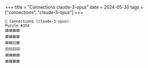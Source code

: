 +++
title = "Connections claude-3-opus"
date = 2024-05-30
tags = ["connections", "claude-3-opus"]
+++

```text
🤖 Connections (claude-3-opus) 
Puzzle #354
🟪🟦🟪🟦
🟩🟩🟩🟩
🟦🟦🟨🟦
🟨🟨🟨🟨
🟦🟦🟦🟦
🟪🟪🟪🟪
```
